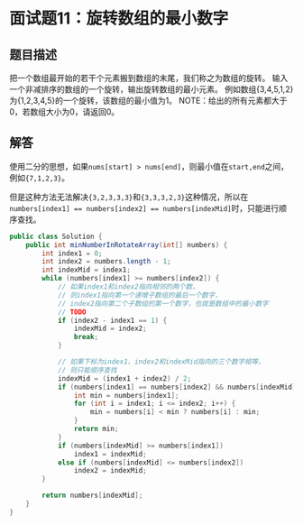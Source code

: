 # 面试题11：旋转数组的最小数字

## 题目描述

把一个数组最开始的若干个元素搬到数组的末尾，我们称之为数组的旋转。 输入一个非减排序的数组的一个旋转，输出旋转数组的最小元素。 例如数组{3,4,5,1,2}为{1,2,3,4,5}的一个旋转，该数组的最小值为1。 NOTE：给出的所有元素都大于0，若数组大小为0，请返回0。



## 解答

使用二分的思想，如果`nums[start] > nums[end]`，则最小值在`start,end`之间，例如`{7,1,2,3}`。

但是这种方法无法解决`{3,2,3,3,3}`和`{3,3,3,2,3}`这种情况，所以在`numbers[index1] == numbers[index2] == numbers[indexMid]`时，只能进行顺序查找。

~~~java
public class Solution {
    public int minNumberInRotateArray(int[] numbers) {
        int index1 = 0;
        int index2 = numbers.length - 1;
        int indexMid = index1;
        while (numbers[index1] >= numbers[index2]) {
            // 如果index1和index2指向相邻的两个数，
            // 则index1指向第一个递增子数组的最后一个数字，
            // index2指向第二个子数组的第一个数字，也就是数组中的最小数字
            // TODO
            if (index2 - index1 == 1) {
                indexMid = index2;
                break;
            }

            // 如果下标为index1、index2和indexMid指向的三个数字相等，
            // 则只能顺序查找
            indexMid = (index1 + index2) / 2;
            if (numbers[index1] == numbers[index2] && numbers[indexMid] == numbers[index1]) {
                int min = numbers[index1];
                for (int i = index1; i <= index2; i++) {
                    min = numbers[i] < min ? numbers[i] : min;
                }
                return min;
            }
            if (numbers[indexMid] >= numbers[index1])
                index1 = indexMid;
            else if (numbers[indexMid] <= numbers[index2])
                index2 = indexMid;
        }

        return numbers[indexMid];
    }
}

~~~

